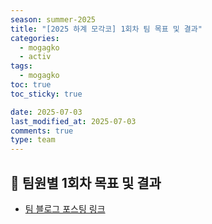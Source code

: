 ```yaml
---
season: summer-2025
title: "[2025 하계 모각코] 1회차 팀 목표 및 결과"
categories:
  - mogagko
  - activ
tags:
  - mogagko
toc: true
toc_sticky: true

date: 2025-07-03
last_modified_at: 2025-07-03
comments: true
type: team
---
```

## 📍 팀원별 1회차 목표 및 결과
- [ 팀 블로그 포스팅 링크 ](https://me0w2en.tistory.com/entry/2025-%ED%95%98%EA%B3%84-%EB%AA%A8%EA%B0%81%EC%BD%94-1%ED%9A%8C%EC%B0%A8-%ED%8C%80-%EB%AA%A9%ED%91%9C-%EB%B0%8F-%EA%B2%B0%EA%B3%BC)

<br><br>

